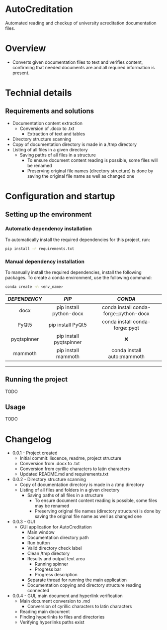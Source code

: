 # AutoCreditation

Automated reading and checkup of university acreditation documentation files.

# Overview

 - Converts given documentation files to text and verifies content, confirming that needed documents are and all required information is present.

# Technial details

## Requirements and solutions

 - Documentation content extraction
   - Conversion of .docx to .txt
     - Extraction of text and tables
  - Directory structure scanning
   - Copy of documentation directory is made in a /tmp directory
   - Listing of all files in a given directory
     - Saving paths of all files in a structure
       - To ensure document content reading is possible, some files will be renamed
       - Preserving original file names (directory structure) is done by saving the original file name as well as changed one

# Configuration and startup

## Setting up the environment

### Automatic dependency installation

  To automatically install the required dependencies for this project, run:

  ```bash
  pip install -r requirements.txt
  ```

### Manual dependency installation

  To manually install the required dependencies, install the following packages. To create a conda environment, use the following command:

  ```bash
  conda create -n <env_name>
  ```

  | _DEPENDENCY_ | _PIP_ | _CONDA_ |
  | :----------: | :---: | :-----: |
  | docx | pip install python-docx | conda install conda-forge::python-docx |
  | PyQt5 | pip install PyQt5 | conda install conda-forge::pyqt |
  | pyqtspinner | pip install pyqtspinner | :x: |
  | mammoth | pip install mammoth | conda install auto::mammoth |
  ---


## Running the project

  TODO

## Usage

  TODO

# Changelog

  - 0.0.1 - Project created
    - Initial commit: liscence, readme, project structure
    - Conversion from .docx to .txt
    - Conversion from cyrillic characters to latin characters
    - Updated README.md and requirements.txt
  - 0.0.2 - Directory structure scanning
    - Copy of documentation directory is made in a /tmp directory
    - Listing of all files and folders in a given directory
      - Saving paths of all files in a structure
        - To ensure document content reading is possible, some files may be renamed
        - Preserving original file names (directory structure) is done by saving the original file name as well as changed one
  - 0.0.3 - GUI
    - GUI application for AutoCreditation
      - Main window
      - Documentation directory path
      - Run button
      - Valid directory check label
      - Clean /tmp directory
      - Results and output text area
        - Running spinner
        - Progress bar
        - Progress description
      - Separate thread for running the main application
      - Documentation copying and directory structure reading connected
  - 0.0.4 - GUI, main document and hyperlink verification
    - Main document conversion to .md
      - Conversion of cyrillic characters to latin characters
    - Reading main document
    - Finding hyperlinks to files and directories
    - Verifying hyperlinks paths exist
